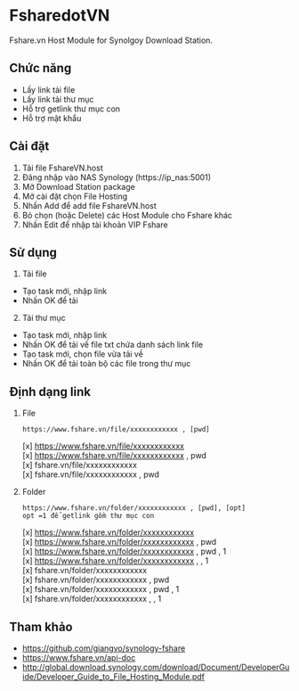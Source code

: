 # FsharedotVN

Fshare.vn Host Module for Synolgoy Download Station.

## Chức năng

- Lấy link tải file
- Lấy link tải thư mục
- Hỗ trợ getlink thư mục con
- Hỗ trợ mật khẩu 

## Cài đặt

1. Tải file FshareVN.host
2. Đăng nhập vào NAS Synology (https://ip_nas:5001)
3. Mở Download Station package
4. Mở cài đặt chọn File Hosting
5. Nhấn Add để add file FshareVN.host
6. Bỏ chọn (hoặc Delete) các Host Module cho Fshare khác
7. Nhấn Edit để nhập tài khoản VIP Fshare

## Sử dụng

1. Tải file
- Tạo task mới, nhập link
- Nhấn OK để tải

2. Tải thư mục
- Tạo task mới, nhập link
- Nhấn OK để tải về file txt chứa danh sách link  file
- Tạo task mới, chọn file vừa tải về
- Nhấn OK để tải toàn bộ các file trong thư mục

## Định dạng link

1. File
    ```
    https://www.fshare.vn/file/xxxxxxxxxxxx , [pwd]
    ```
    [x] https://www.fshare.vn/file/xxxxxxxxxxxx \
    [x] https://www.fshare.vn/file/xxxxxxxxxxxx , pwd \
    [x] fshare.vn/file/xxxxxxxxxxxx \
    [x] fshare.vn/file/xxxxxxxxxxxx , pwd 
    
2. Folder
    ```
    https://www.fshare.vn/folder/xxxxxxxxxxxx , [pwd], [opt]
    opt =1 để getlink gồm thư mục con
    ```
    [x] https://www.fshare.vn/folder/xxxxxxxxxxxx \
    [x] https://www.fshare.vn/folder/xxxxxxxxxxxx , pwd \
    [x] https://www.fshare.vn/folder/xxxxxxxxxxxx , pwd , 1 \
    [x] https://www.fshare.vn/folder/xxxxxxxxxxxx , , 1 \
    [x] fshare.vn/folder/xxxxxxxxxxxx \
    [x] fshare.vn/folder/xxxxxxxxxxxx , pwd \
    [x] fshare.vn/folder/xxxxxxxxxxxx , pwd , 1 \
    [x] fshare.vn/folder/xxxxxxxxxxxx , , 1 
    
## Tham khảo
* https://github.com/giangvo/synology-fshare
* https://www.fshare.vn/api-doc
* http://global.download.synology.com/download/Document/DeveloperGuide/Developer_Guide_to_File_Hosting_Module.pdf
